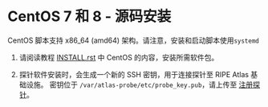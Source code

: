# CentOS 7 和 8 - 源码安装

CentOS 脚本支持 x86_64 (amd64) 架构。请注意，安装和启动脚本使用`systemd`

1. 请阅读教程 [INSTALL.rst](https://github.com/RIPE-NCC/ripe-atlas-software-probe/blob/master/INSTALL.rst) 中 CentOS 的内容，安装所需软件包。

2. 探针软件安装时，会生成一个新的 SSH 密钥，用于连接探针至 RIPE Atlas 基础设施。
   密钥位于 `/var/atlas-probe/etc/probe_key.pub`，请上传至 [注册探针](https://atlas.ripe.net/apply/swprobe/)。
